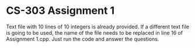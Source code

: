 # CS-303 Assignment 1

Text file with 10 lines of 10 integers is already provided.
If a different text file is going to be used, the name of the file needs to be replaced in line 16 of Assignment 1.cpp.
Just run the code and answer the questions. 
